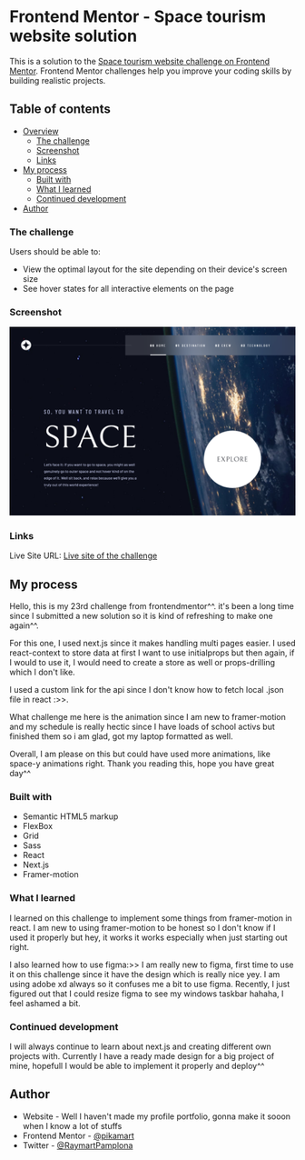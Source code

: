 # Frontend Mentor - Space tourism website solution

This is a solution to the [Space tourism website challenge on Frontend Mentor](https://www.frontendmentor.io/challenges/space-tourism-multipage-website-gRWj1URZ3). Frontend Mentor challenges help you improve your coding skills by building realistic projects. 

## Table of contents

- [Overview](#overview)
  - [The challenge](#the-challenge)
  - [Screenshot](#screenshot)
  - [Links](#links)
- [My process](#my-process)
  - [Built with](#built-with)
  - [What I learned](#what-i-learned)
  - [Continued development](#continued-development)
- [Author](#author)


### The challenge

Users should be able to:

- View the optimal layout for the site depending on their device's screen size
- See hover states for all interactive elements on the page


### Screenshot

![Desktop-view](finished/desktop.png)

### Links

Live Site URL: [Live site of the challenge](https://frontendmentor-space-tourism.vercel.app/)

## My process

Hello, this is my 23rd challenge from frontendmentor^^. it's been a long time since I submitted a new solution so it is kind of refreshing to make one again^^.

For this one, I used next.js since it makes handling multi pages easier. I used react-context to store data at first I want to use initialprops but then again, if I would to use it, I would need to create a store as well or props-drilling which I don't like.

I used a custom link for the api since I don't know how to fetch local .json file in react :>>.

What challenge me here is the animation since I am new to framer-motion and my schedule is really hectic since I have loads of school activs but finished them so i am glad, got my laptop formatted as well.

Overall, I am please on this but could have used more animations, like space-y animations right. Thank you reading this, hope you have great day^^

### Built with

- Semantic HTML5 markup
- FlexBox
- Grid
- Sass 
- React
- Next.js
- Framer-motion

### What I learned

I learned on this challenge to implement some things from framer-motion in react. I am new to using framer-motion to be honest so I don't know  if I used it properly but hey, it works it works especially when just starting out right.

I also learned how to use figma:>> I am really new to figma, first time to use it on this challenge since it have the design which is really nice yey. I am using adobe xd always so it confuses me a bit to use figma. Recently, I just figured out that I could resize figma to see my windows taskbar hahaha, I feel ashamed a bit.

### Continued development

I will always continue to learn about next.js and creating different own projects with. Currently I have a ready made design for a big project of mine, hopefull I would be able to implement it properly and deploy^^

## Author

- Website - Well I haven't made my profile portfolio, gonna make it sooon when I know a lot of stuffs
- Frontend Mentor - [@pikamart](https://www.frontendmentor.io/profile/pikamart)
- Twitter - [@RaymartPamplona](https://twitter.com/RaymartPamplona)
